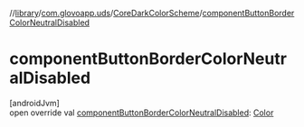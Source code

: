 //[library](../../../index.md)/[com.glovoapp.uds](../index.md)/[CoreDarkColorScheme](index.md)/[componentButtonBorderColorNeutralDisabled](component-button-border-color-neutral-disabled.md)

# componentButtonBorderColorNeutralDisabled

[androidJvm]\
open override val [componentButtonBorderColorNeutralDisabled](component-button-border-color-neutral-disabled.md): [Color](https://developer.android.com/reference/kotlin/androidx/compose/ui/graphics/Color.html)
